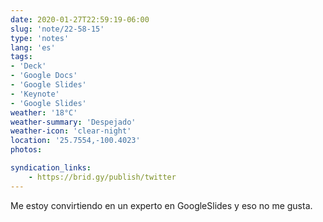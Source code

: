 ```yaml
---
date: 2020-01-27T22:59:19-06:00
slug: 'note/22-58-15'
type: 'notes'
lang: 'es'
tags:
- 'Deck'
- 'Google Docs'
- 'Google Slides'
- 'Keynote'
- 'Google Slides'
weather: '18°C'
weather-summary: 'Despejado'
weather-icon: 'clear-night'
location: '25.7554,-100.4023'
photos:

syndication_links:
    - https://brid.gy/publish/twitter
---
```

Me estoy convirtiendo en un experto en GoogleSlides y eso no me gusta.
    
